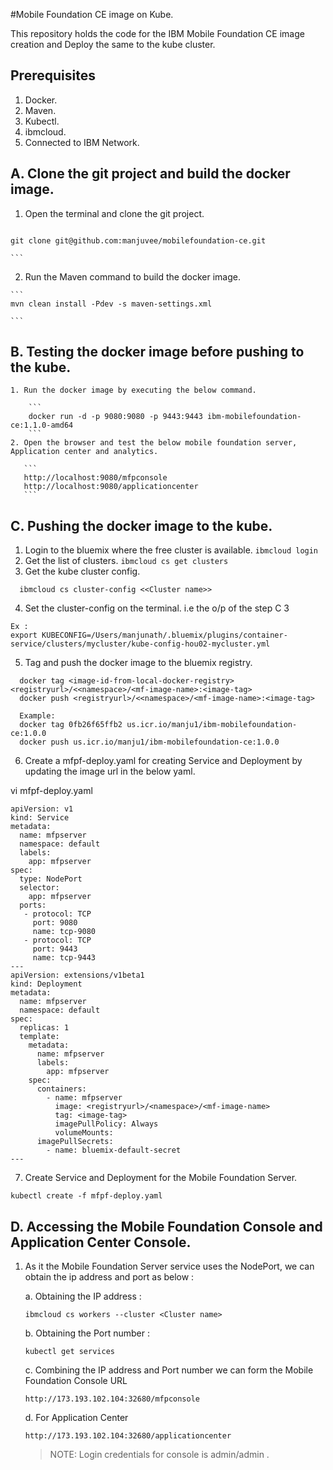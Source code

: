 #Mobile Foundation CE image on Kube.

This repository holds the code for the IBM Mobile Foundation CE image creation and Deploy the same to the kube cluster.

## Prerequisites

1. Docker.
2. Maven.
3. Kubectl.
4. ibmcloud.
5. Connected to IBM Network.

## A. Clone the git project and build the docker image.

  1. Open the terminal and clone the git project.
        ```
	git clone git@github.com:manjuvee/mobilefoundation-ce.git
	
	```

  2. Run the Maven command to build the docker image.

  	```
  	mvn clean install -Pdev -s maven-settings.xml

  	```

## B. Testing the docker image before pushing to the kube.

    1. Run the docker image by executing the below command.
    
    	```
        docker run -d -p 9080:9080 -p 9443:9443 ibm-mobilefoundation-ce:1.1.0-amd64
    	```
    2. Open the browser and test the below mobile foundation server, Application center and analytics.

       ```
       http://localhost:9080/mfpconsole
       http://localhost:9080/applicationcenter
       ```

## C. Pushing the docker image to the kube.

  1. Login to the bluemix where the free cluster is available.
    ```
      ibmcloud login
    ```
  2. Get the list of clusters.
    ```
    	ibmcloud cs get clusters
    ```
  3. Get the kube cluster config.
  ```
    ibmcloud cs cluster-config <<Cluster name>>

  ```
  4. Set the cluster-config on the terminal. i.e the o/p of the step C 3
  ```
  Ex :
  export KUBECONFIG=/Users/manjunath/.bluemix/plugins/container-service/clusters/mycluster/kube-config-hou02-mycluster.yml
  ```
  5. Tag and push the docker image to the bluemix registry.

  ```
	docker tag <image-id-from-local-docker-registry> <registryurl>/<<namespace>/<mf-image-name>:<image-tag>
	docker push <registryurl>/<<namespace>/<mf-image-name>:<image-tag>

	Example:
	docker tag 0fb26f65ffb2 us.icr.io/manju1/ibm-mobilefoundation-ce:1.0.0
	docker push us.icr.io/manju1/ibm-mobilefoundation-ce:1.0.0
   ```
  6. Create a mfpf-deploy.yaml for creating Service and Deployment by updating the image url in the below yaml.


vi mfpf-deploy.yaml 
```
apiVersion: v1
kind: Service
metadata:
  name: mfpserver
  namespace: default
  labels:
    app: mfpserver
spec:
  type: NodePort
  selector:
    app: mfpserver
  ports:
   - protocol: TCP
     port: 9080
     name: tcp-9080
   - protocol: TCP
     port: 9443
     name: tcp-9443
---
apiVersion: extensions/v1beta1
kind: Deployment
metadata:
  name: mfpserver
  namespace: default
spec:
  replicas: 1
  template:
    metadata:
      name: mfpserver
      labels:
        app: mfpserver
    spec:
      containers:
        - name: mfpserver
          image: <registryurl>/<namespace>/<mf-image-name>
          tag: <image-tag>
          imagePullPolicy: Always
          volumeMounts:
      imagePullSecrets:
        - name: bluemix-default-secret
---
```
7. Create Service and Deployment for the Mobile Foundation Server.

```
kubectl create -f mfpf-deploy.yaml
```
## D. Accessing the Mobile Foundation Console and Application Center Console.
1. As it the Mobile Foundation Server service uses the NodePort, we can obtain the ip address and port as below :

   a. Obtaining the IP address :
   ```
   ibmcloud cs workers --cluster <Cluster name>

   ```
   b. Obtaining the Port number :
   ```
   kubectl get services
   ```

   c. Combining the IP address and Port number we can form the Mobile Foundation Console URL

   ```
   http://173.193.102.104:32680/mfpconsole
   ```
   d. For Application Center

   ```
   http://173.193.102.104:32680/applicationcenter
   ```
   > NOTE: Login credentials for console is admin/admin .
